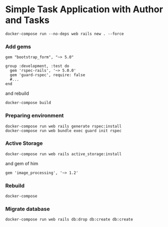 # Simple Task Application with Author and Tasks

```
docker-compose run --no-deps web rails new . --force
```

### Add gems

```
gem "bootstrap_form", "~> 5.0"

group :development, :test do
  gem 'rspec-rails', '~> 5.0.0'
  gem 'guard-rspec', require: false
  #...
end
```

and rebuild

```
docker-compose build
```

### Preparing environment

```
docker-compose run web rails generate rspec:install
docker-compose run web bundle exec guard init rspec
```

### Active Storage

```
docker-compose run web rails active_storage:install
```

and gem of him

```
gem 'image_processing', '~> 1.2'
```

### Rebuild

```
docker-compose
```

### Migrate database

```
docker-compose run web rails db:drop db:create db:create
```
